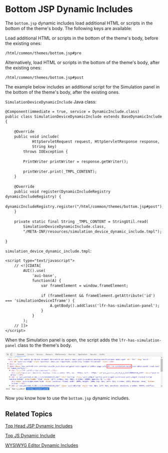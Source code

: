 # Bottom JSP Dynamic Includes [](id=bottom-jsp-dynamic-includes)

The `bottom.jsp` dynamic includes load additional HTML or scripts in the bottom
of the theme's body. The following keys are available:

Load additional HTML or scripts in the bottom of the theme's body, before the 
existing ones:

    /html/common/themes/bottom.jsp#pre

Alternatively, load HTML or scripts in the bottom of the theme's body, after the 
existing ones:

    /html/common/themes/bottom.jsp#post 
 
The example below includes an additional script for the Simulation panel in the 
bottom of the theme's body, after the existing ones.

`SimulationDeviceDynamicInclude` Java class:

    @Component(immediate = true, service = DynamicInclude.class)
    public class SimulationDeviceDynamicInclude extends BaseDynamicInclude {

    	@Override
    	public void include(
    			HttpServletRequest request, HttpServletResponse response,
    			String key)
    		throws IOException {

    		PrintWriter printWriter = response.getWriter();

    		printWriter.print(_TMPL_CONTENT);
    	}

    	@Override
    	public void register(DynamicIncludeRegistry dynamicIncludeRegistry) {
    		dynamicIncludeRegistry.register("/html/common/themes/bottom.jsp#post");
    	}

    	private static final String _TMPL_CONTENT = StringUtil.read(
    		SimulationDeviceDynamicInclude.class,
    		"/META-INF/resources/simulation_device_dynamic_include.tmpl");

    }

`simulation_device_dynamic_include.tmpl`:

    <script type="text/javascript">
    	// <![CDATA[
    		AUI().use(
    			'aui-base',
    			function(A) {
    				var frameElement = window.frameElement;

    				if (frameElement && frameElement.getAttribute('id') === 'simulationDeviceIframe') {
    					A.getBody().addClass('lfr-has-simulation-panel');
    				}
    			}
    		);
    	// ]]>
    </script>
 
When the Simulation panel is open, the script adds the 
`lfr-has-simulation-panel` class to the theme's body.

![Figure 1: You can use the bottom JSP dynamic include to inject scripts.](../../../images/dynamic-include-bottom-jsp-post-simulation-tmpl.png)

Now you know how to use the `bottom.jsp` dynamic includes.

## Related Topics [](id=related-topics)

[Top Head JSP Dynamic Includes](/develop/tutorials/-/knowledge_base/7-1/top-head-jsp-dynamic-includes)

[Top JS Dynamic Include](/develop/tutorials/-/knowledge_base/7-1/top-js-dynamic-include)

[WYSIWYG Editor Dynamic Includes](/develop/tutorials/-/knowledge_base/7-1/wysiwyg-editor-dynamic-includes)
